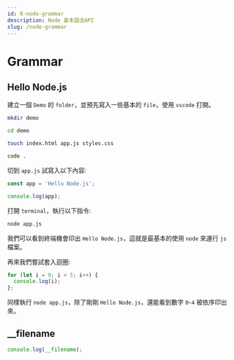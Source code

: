 ```yaml
---
id: 0-node-grammar
description: Node 基本語法API
slug: /node-grammar
---
```


# Grammar

## Hello Node.js

建立一個 `Demo` 的 `folder`，並預先寫入一些基本的 `file`，使用 `vscode` 打開。

```bash
mkdir demo

cd demo

touch index.html app.js styles.css

code .
```

切到 `app.js` 試寫入以下內容:

```javascript
const app = 'Hello Node.js';

console.log(app);
```

打開 `terminal`，執行以下指令:

```bash
node app.js
```

我們可以看到終端機會印出 `Hello Node.js`，這就是最基本的使用 `node` 來運行 `js` 檔案。

再來我們嘗試套入迴圈:

```javascript
for (let i = 0; i < 5; i++) {
  console.log(i);
};
```

同樣執行 `node app.js`，除了剛剛 `Hello Node.js`，還能看到數字 `0~4` 被依序印出來。

## __filename

```javascript
console.log(__filename);
```